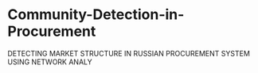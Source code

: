 # Community-Detection-in-Procurement
DETECTING MARKET STRUCTURE IN RUSSIAN PROCUREMENT SYSTEM USING NETWORK ANALY

